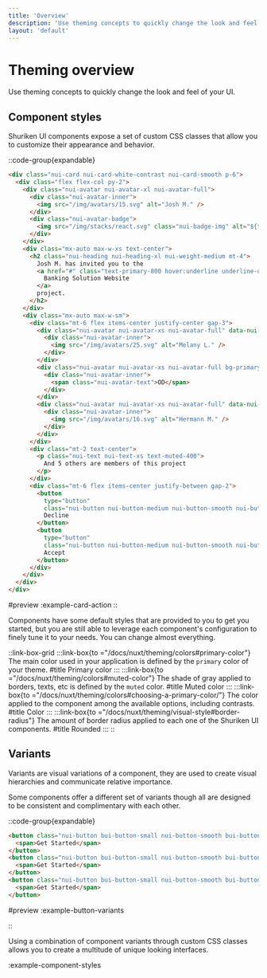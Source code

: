 ```yaml
---
title: 'Overview'
description: 'Use theming concepts to quickly change the look and feel of your UI.'
layout: 'default'
---
```


# Theming overview

Use theming concepts to quickly change the look and feel of your UI.

## Component styles

Shuriken UI components expose a set of custom CSS classes that allow you to customize their appearance and behavior.

::code-group{expandable}

```html [example-card-action.html]
<div class="nui-card nui-card-white-contrast nui-card-smooth p-6">
  <div class="flex flex-col py-2">
    <div class="nui-avatar nui-avatar-xl nui-avatar-full">
      <div class="nui-avatar-inner">
        <img src="/img/avatars/15.svg" alt="Josh M." />
      </div>
      <div class="nui-avatar-badge">
        <img src="/img/stacks/react.svg" class="nui-badge-img" alt="${text}" />
      </div>
    </div>
    <div class="mx-auto max-w-xs text-center">
      <h2 class="nui-heading nui-heading-xl nui-weight-medium mt-4">
        Josh M. has invited you to the
        <a href="#" class="text-primary-800 hover:underline underline-offset-4">
          Banking Solution Website
        </a>
        project.
      </h2>
    </div>
    <div class="mx-auto max-w-sm">
      <div class="mt-6 flex items-center justify-center gap-3">
        <div class="nui-avatar nui-avatar-xs nui-avatar-full" data-nui-tooltip="Melany L.">
          <div class="nui-avatar-inner">
            <img src="/img/avatars/25.svg" alt="Melany L." />
          </div>
        </div>
        <div class="nui-avatar nui-avatar-xs nui-avatar-full bg-primary-500/20 text-primary-500" data-nui-tooltip="Oliver D." >
          <div class="nui-avatar-inner">
            <span class="nui-avatar-text">OD</span>
          </div>
        </div>
        <div class="nui-avatar nui-avatar-xs nui-avatar-full" data-nui-tooltip="Hermann M.">
          <div class="nui-avatar-inner">
            <img src="/img/avatars/16.svg" alt="Hermann M." />
          </div>
        </div>
      </div>
      <div class="mt-2 text-center">
        <p class="nui-text nui-text-xs text-muted-400">
          And 5 others are members of this project
        </p>
      </div>
      <div class="mt-6 flex items-center justify-between gap-2">
        <button 
          type="button" 
          class="nui-button nui-button-medium nui-button-smooth nui-button-solid nui-button-default w-full">
          Decline
        </button>
        <button 
          type="button" 
          class="nui-button nui-button-medium nui-button-smooth nui-button-solid nui-button-primary w-full">
          Accept
        </button>
      </div>
    </div>
  </div>
</div>
```

#preview
:example-card-action
::

Components have some default styles that are provided to you to get you started, but you are still able to leverage each component's configuration to finely tune it to your needs. You can change almost everything.

::link-box-grid
:::link-box{to ="/docs/nuxt/theming/colors#primary-color"}
The main color used in your application is defined by the `primary` color of your theme.
#title
Primary color
:::
:::link-box{to ="/docs/nuxt/theming/colors#muted-color"}
The shade of gray applied to borders, texts, etc is defined by the `muted` color.
#title
Muted color
:::
:::link-box{to ="/docs/nuxt/theming/colors#choosing-a-primary-color/"}
The color applied to the component among the available options, including contrasts.
#title
Color
:::
:::link-box{to ="/docs/nuxt/theming/visual-style#border-radius"}
The amount of border radius applied to each one of the Shuriken UI components.
#title
Rounded
:::
::

## Variants

Variants are visual variations of a component, they are used to create visual hierarchies and communicate relative importance.

Some components offer a different set of variants though all are designed to be consistent and complimentary with each other.

::code-group{expandable}

```html [example-button-variants.html]
<button class="nui-button bui-button-small nui-button-smooth bui-button-solid nui-button-primary">
  <span>Get Started</span>
</button>
<button class="nui-button bui-button-small nui-button-smooth bui-button-pastel nui-button-primary">
  <span>Get Started</span>
</button>
<button class="nui-button bui-button-small nui-button-smooth bui-button-outline nui-button-primary">
  <span>Get Started</span>
</button>
```

#preview
:example-button-variants

::

Using a combination of component variants through custom CSS classes allows you to create a multitude of unique looking interfaces.

:example-component-styles